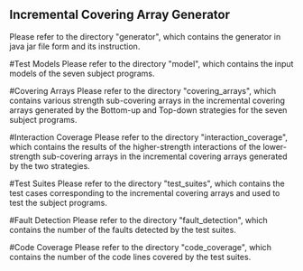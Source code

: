 Incremental Covering Array Generator
----
Please refer to the directory "generator", which contains the generator in java jar file form and its instruction.

#Test Models
Please refer to the directory "model", which contains the input models of the seven subject programs.

#Covering Arrays
Please refer to the directory "covering_arrays", which contains various strength sub-covering arrays in the incremental covering arrays generated by the Bottom-up and Top-down strategies for the seven subject programs.

#Interaction Coverage
Please refer to the directory "interaction_coverage", which contains the results of the higher-strength interactions of the lower-strength sub-covering arrays in the incremental covering arrays generated by the two strategies.

#Test Suites
Please refer to the directory "test_suites", which contains the test cases corresponding to the incremental covering arrays and used to test the subject programs.

#Fault Detection
Please refer to the directory "fault_detection", which contains the number of the faults detected by the test suites.

#Code Coverage
Please refer to the directory "code_coverage", which contains the number of the code lines covered by the test suites.
